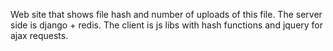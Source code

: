 Web site that shows file hash and number of uploads of this file.
The server side is django + redis.
The client is js libs with hash functions and jquery for ajax requests.

